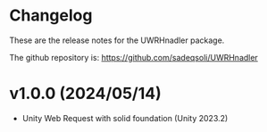 # Changelog
These are the release notes for the UWRHnadler package. 

The github repository is: https://github.com/sadeqsoli/UWRHnadler

# v1.0.0 (2024/05/14)
- Unity Web Request with solid foundation (Unity 2023.2)

